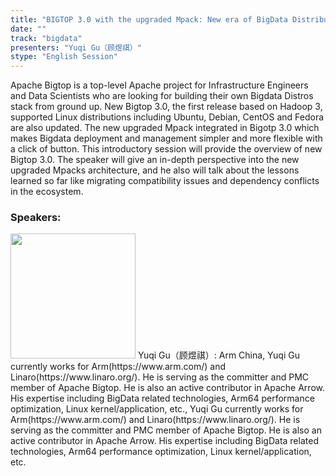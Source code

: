 ```yaml
---
title: "BIGTOP 3.0 with the upgraded Mpack: New era of BigData Distribution"
date: "" 
track: "bigdata"
presenters: "Yuqi Gu（顾煜祺）"
stype: "English Session"
---
```

Apache Bigtop is a top-level Apache project for Infrastructure Engineers and Data Scientists who are looking for building their own Bigdata Distros stack from ground up. 
New Bigtop 3.0, the first release based on Hadoop 3, supported Linux distributions including Ubuntu, Debian, CentOS and Fedora are also updated. The new upgraded Mpack integrated in Bigotp 3.0 which makes Bigdata deployment and management simpler and more flexible with a click of button. This introductory session will provide the overview of new Bigtop 3.0. The speaker will give an in-depth perspective into the new upgraded Mpacks architecture, and he also will talk about the lessons learned so far like migrating compatibility issues and dependency conflicts in the ecosystem.
 ### Speakers: 
 <img src="images/speaker/1036.png" width="200" />
 Yuqi Gu（顾煜祺）: Arm China, Yuqi Gu currently works for Arm(https://www.arm.com/) and Linaro(https://www.linaro.org/).
He is serving as the committer and PMC member of Apache Bigtop. He is also an active contributor in Apache Arrow.
His expertise including BigData related technologies, Arm64 performance optimization, Linux kernel/application, etc., Yuqi Gu currently works for Arm(https://www.arm.com/) and Linaro(https://www.linaro.org/).
He is serving as the committer and PMC member of Apache Bigtop. He is also an active contributor in Apache Arrow.
His expertise including BigData related technologies, Arm64 performance optimization, Linux kernel/application, etc.
 